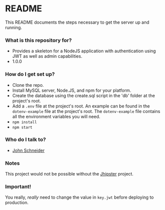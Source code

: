 # README #

This README documents the steps necessary to get the server up and running.

### What is this repository for? ###

* Provides a skeleton for a NodeJS application with authentication using JWT as well as admin capabilities.
* 1.0.0

### How do I get set up? ###

* Clone the repo.
* Install MySQL server, Node.JS, and npm for your platform.
* Create the database using the create.sql script in the 'db' folder at the project's root.
* Add a `.env` file at the project's root.  An example can be found in the `dotenv-example` file at the project's root.  The `dotenv-example` file contains all the environment variables you will need.
* `npm install`
* `npm start`

### Who do I talk to? ###

* [John Schneider](mailto:jmschneider000@gmail.com)

### Notes ###

This project would not be possible without the [Jhipster](https://www.jhipster.tech/) project.

### Important! ###

You really, *really* need to change the value in `key.jwt` before deploying to production.